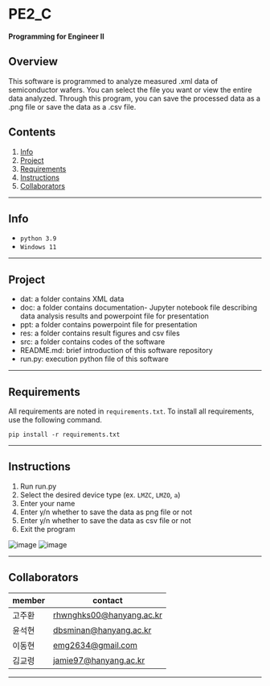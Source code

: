# PE2_C
**Programming for Engineer Ⅱ**   


## Overview
This software is programmed to analyze measured .xml data of semiconductor wafers. You can select the file you want or view the entire data analyzed. Through this program, you can save the processed data as a .png file or save the data as a .csv file.

## Contents
1. [Info](#Info)
2. [Project](#Project)
3. [Requirements](#Requirements)
4. [Instructions](#Instructions)
5. [Collaborators](#Collaborators)
* * *


## Info
- `python 3.9`
- `Windows 11`
* * *

## Project
- dat: a folder contains XML data
- doc: a folder contains documentation- Jupyter notebook file describing data analysis results and powerpoint file for presentation
- ppt: a folder contains powerpoint file for presentation
- res: a folder contains result figures and csv files
- src: a folder contains codes of the software
- README.md: brief introduction of this software repository
- run.py: execution python file of this software   
* * *

## Requirements

All requirements are noted in `requirements.txt`. To install all requirements, use the following command.   
```
pip install -r requirements.txt
```
* * *

## Instructions
1. Run run.py
2. Select the desired device type (ex. `LMZC`, `LMZO`, `a`)
3. Enter your name
4. Enter y/n whether to save the data as png file or not
5. Enter y/n whether to save the data as csv file or not
6. Exit the program

![image](https://github.com/emg2634/PE2-asset/assets/127360942/b184c84e-0c90-4cd1-9f9b-59a0a868d48c)
![image](https://github.com/emg2634/PE2-asset/assets/127360942/317b38d1-fe34-4b03-bb7a-1a8f9577a393)

* * *

## Collaborators

|member|contact|
|------|---|
|고주환|rhwnghks00@hanyang.ac.kr|
|윤석현|dbsminan@hanyang.ac.kr|
|이동현|emg2634@gmail.com|
|김교령|jamie97@hanyang.ac.kr|

* * *
